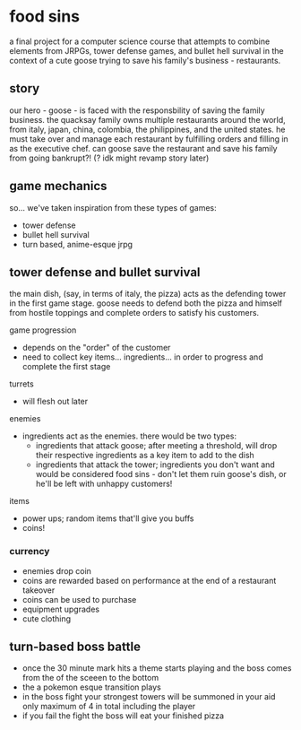 # food sins

 a final project for a computer science course that attempts to combine elements from JRPGs, tower defense games, and bullet hell survival in the context of a cute goose trying to save his family's business - restaurants. 

## story
our hero - goose - is faced with the responsbility of saving the family business. the quacksay family owns multiple restaurants around the world, from italy, japan, china, colombia, the philippines, and the united states. he must take over and manage each restaurant by fulfilling orders and filling in as the executive chef. can goose save the restaurant and save his family from going bankrupt?! (? idk might revamp story later)

## game mechanics
so... we've taken inspiration from these types of games:
- tower defense
- bullet hell survival
- turn based, anime-esque jrpg

## tower defense and bullet survival
the main dish, (say, in terms of italy, the pizza) acts as the defending tower in the first game stage. goose needs to defend both the pizza and himself from hostile toppings and complete orders to satisfy his customers.

game progression
- depends on the "order" of the customer
- need to collect key items... ingredients... in order to progress and complete the first stage

turrets
- will flesh out later

enemies
- ingredients act as the enemies. there would be two types:
  - ingredients that attack goose; after meeting a threshold, will drop their respective ingredients as a key item to add to the dish
  - ingredients that attack the tower; ingredients you don't want and would be considered food sins - don't let them ruin goose's dish, or he'll be left with unhappy customers!

items
- power ups; random items that'll give you buffs
- coins!

### currency
- enemies drop coin
- coins are rewarded based on performance at the end of a restaurant takeover
- coins can be used to purchase
- equipment upgrades
- cute clothing
  
## turn-based boss battle
 - once the 30 minute mark hits a theme starts playing and the boss comes from the of the sceeen to the bottom
 - the  a pokemon esque transition plays
 - in the boss fight your strongest towers will be summoned in your aid only maximum of 4 in total including the player
 - if you fail the fight the boss will eat your finished pizza 
